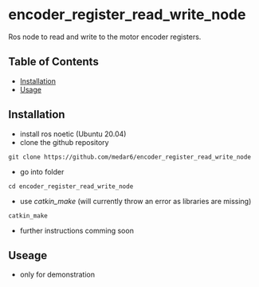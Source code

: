 # encoder_register_read_write_node
Ros node to read and write to the motor encoder registers.

## Table of Contents

- [Installation](#installation)
- [Usage](#usage)

## Installation
- install ros noetic (Ubuntu 20.04)
- clone the github repository
```
git clone https://github.com/medar6/encoder_register_read_write_node
```
- go into folder
```
cd encoder_register_read_write_node
```
- use *catkin_make* (will currently throw an error as libraries are missing)
```
catkin_make
```

- further instructions comming soon
## Useage
- only for demonstration

